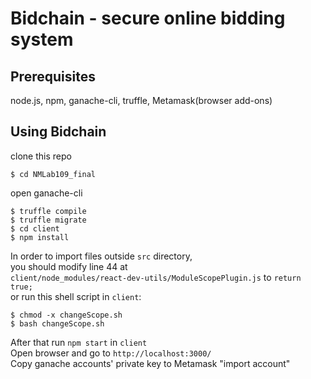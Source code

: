 # Bidchain - secure online bidding system 
## Prerequisites
node.js, npm, ganache-cli, truffle, Metamask(browser add-ons)

## Using Bidchain
clone this repo
```
$ cd NMLab109_final
```
open ganache-cli
```
$ truffle compile
$ truffle migrate
$ cd client
$ npm install
```
In order to import files outside `src` directory,\
you should modify line 44 at\
`client/node_modules/react-dev-utils/ModuleScopePlugin.js` to `return true;`\
or run this shell script in `client`:
```
$ chmod -x changeScope.sh
$ bash changeScope.sh
```
After that run `npm start` in `client`\
Open browser and go to `http://localhost:3000/`\
Copy ganache accounts' private key to Metamask "import account"

